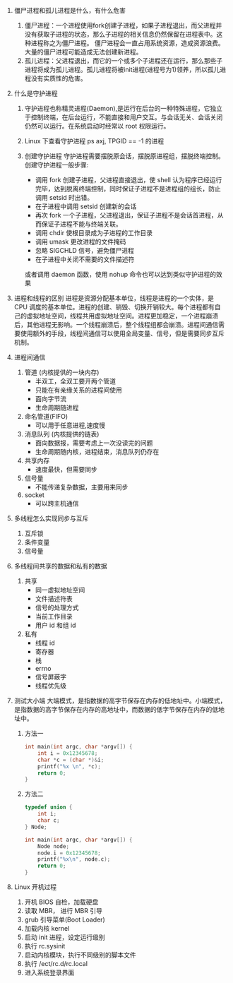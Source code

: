 1. 僵尸进程和孤儿进程是什么，有什么危害
    
    1) 僵尸进程：一个进程使用fork创建子进程，如果子进程退出，而父进程并没有获取子进程的状态，那么子进程的相关信息仍然保留在进程表中。这种进程称之为僵尸进程。
    僵尸进程会一直占用系统资源，造成资源浪费。大量的僵尸进程可能造成无法创建新进程。
    2) 孤儿进程：父进程退出，而它的一个或多个子进程还在运行，那么那些子进程将成为孤儿进程。孤儿进程将被init进程(进程号为1)领养，所以孤儿进程没有实质性的危害。

2. 什么是守护进程
    1) 守护进程也称精灵进程(Daemon),是运行在后台的一种特殊进程，它独立于控制终端，在后台运行，不能直接和用户交互。与会话无关、会话关闭仍然可以运行。在系统启动时经常以 root 权限运行。
    2) Linux 下查看守护进程
        ps axj, TPGID == -1 的进程
    3) 创建守护进程
        守护进程需要摆脱原会话，摆脱原进程组，摆脱终端控制。创建守护进程一般步骤:
        - 调用 fork 创建子进程，父进程直接退出，使 shell 认为程序已经运行完毕，达到脱离终端控制，同时保证子进程不是进程组的组长，防止调用 setsid 时出错。
        - 在子进程中调用 setsid 创建新的会话
        - 再次 fork 一个子进程，父进程退出，保证子进程不是会话首进程，从而保证子进程不能与终端关联。
        - 调用 chdir 使根目录成为子进程的工作目录
        - 调用 umask 更改进程的文件掩码
        - 忽略 SIGCHLD 信号，避免僵尸进程
        - 在子进程中关闭不需要的文件描述符

        或者调用 daemon 函数，使用 nohup 命令也可以达到类似守护进程的效果

3. 进程和线程的区别
    进程是资源分配基本单位，线程是进程的一个实体，是 CPU 调度的基本单位。进程的创建、销毁、切换开销较大。每个进程都有自己的虚拟地址空间，线程共用虚拟地址空间。进程更加稳定，一个进程崩溃后，其他进程无影响。一个线程崩溃后，整个线程组都会崩溃。进程间通信需要使用额外的手段，线程间通信可以使用全局变量、信号，但是需要同步互斥机制。

4. 进程间通信
    1) 管道 (内核提供的一块内存)
        - 半双工，全双工要开两个管道
        - 只能在有亲缘关系的进程间使用
        - 面向字节流
        - 生命周期随进程
    2) 命名管道(FIFO)
        - 可以用于任意进程,速度慢
    3) 消息队列 (内核提供的链表)
        - 面向数据报，需要考虑上一次没读完的问题
        - 生命周期随内核，进程结束，消息队列仍存在
    4) 共享内存
        - 速度最快，但需要同步
    5) 信号量
        - 不能传递复杂数据，主要用来同步
    6) socket
        - 可以跨主机通信

5. 多线程怎么实现同步与互斥
    1) 互斥锁
    2) 条件变量
    3) 信号量

6. 多线程间共享的数据和私有的数据
    1) 共享
        - 同一虚拟地址空间
        - 文件描述符表
        - 信号的处理方式
        - 当前工作目录
        - 用户 id 和组 id
    2) 私有
        - 线程 id
        - 寄存器
        - 栈
        - errno
        - 信号屏蔽字
        - 线程优先级

7. 测试大小端
    大端模式，是指数据的高字节保存在内存的低地址中。小端模式，是指数据的高字节保存在内存的高地址中，而数据的低字节保存在内存的低地址中。
    1) 方法一
        ``` c
        int main(int argc, char *argv[]) {
            int i = 0x12345678;
            char *c = (char *)&i;
            printf("%x \n", *c);
            return 0;
        }

        ```
    2) 方法二
        ``` c
        typedef union {
            int i;
            char c;
        } Node;
 
        int main(int argc, char *argv[]) {
            Node node;
            node.i = 0x12345678;
            printf("%x\n", node.c);
            return 0;
        }
        ``` 
        
8. Linux 开机过程
    1) 开机 BIOS 自检，加载硬盘
    2) 读取 MBR， 进行 MBR 引导
    3) grub 引导菜单(Boot Loader)
    4) 加载内核 kernel
    5) 启动 init 进程，设定运行级别
    6) 执行 rc.sysinit
    7) 启动内核模块，执行不同级别的脚本文件
    8) 执行 /ect/rc.d/rc.local
    9) 进入系统登录界面